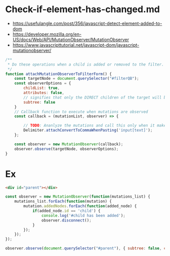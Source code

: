 # Check-if-element-has-changed.md

* https://usefulangle.com/post/356/javascript-detect-element-added-to-dom
* https://developer.mozilla.org/en-US/docs/Web/API/MutationObserver/MutationObserver
* https://www.javascripttutorial.net/javascript-dom/javascript-mutationobserver/

```js
/**
 * Do these operations when a child is added or removed to the filter.
 */
function attachMutationObserverToFilterForm() {
    const targetNode = document.querySelector("#filterQB");
    const observerOptions = {
        childList: true,
        attributes: false,
        // signifies that only the DIRECT children of the target will be monitored.
        subtree: false
    }
    // Callback function to execute when mutations are observed
    const callback = (mutationList, observer) => {

        // TODO: Ananlyze the mutations and call this only when it makes sense.
        Delimiter.attachConvertToCommaWhenPasting('input[text]');
    };

    const observer = new MutationObserver(callback);
    observer.observe(targetNode, observerOptions);
}
```

# Ex

```html
<div id="parent"></div>
```

```js
const observer = new MutationObserver(function(mutations_list) {
	mutations_list.forEach(function(mutation) {
		mutation.addedNodes.forEach(function(added_node) {
			if(added_node.id == 'child') {
				console.log('#child has been added');
				observer.disconnect();
			}
		});
	});
});

observer.observe(document.querySelector("#parent"), { subtree: false, childList: true });
```
